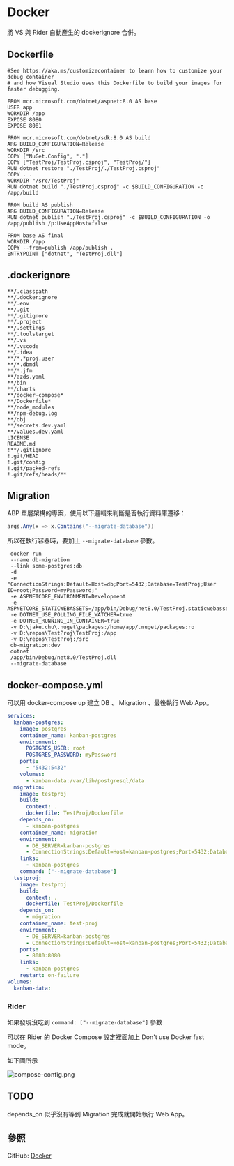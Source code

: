 # Docker

將 VS 與 Rider 自動產生的 dockerignore 合併。

## Dockerfile

```Docker
#See https://aka.ms/customizecontainer to learn how to customize your debug container 
# and how Visual Studio uses this Dockerfile to build your images for faster debugging.

FROM mcr.microsoft.com/dotnet/aspnet:8.0 AS base
USER app
WORKDIR /app
EXPOSE 8080
EXPOSE 8081

FROM mcr.microsoft.com/dotnet/sdk:8.0 AS build
ARG BUILD_CONFIGURATION=Release
WORKDIR /src
COPY ["NuGet.Config", "."]
COPY ["TestProj/TestProj.csproj", "TestProj/"]
RUN dotnet restore "./TestProj/./TestProj.csproj"
COPY . .
WORKDIR "/src/TestProj"
RUN dotnet build "./TestProj.csproj" -c $BUILD_CONFIGURATION -o /app/build

FROM build AS publish
ARG BUILD_CONFIGURATION=Release
RUN dotnet publish "./TestProj.csproj" -c $BUILD_CONFIGURATION -o /app/publish /p:UseAppHost=false

FROM base AS final
WORKDIR /app
COPY --from=publish /app/publish .
ENTRYPOINT ["dotnet", "TestProj.dll"]
```

## .dockerignore

```Docker
**/.classpath
**/.dockerignore
**/.env
**/.git
**/.gitignore
**/.project
**/.settings
**/.toolstarget
**/.vs
**/.vscode
**/.idea
**/*.*proj.user
**/*.dbmdl
**/*.jfm
**/azds.yaml
**/bin
**/charts
**/docker-compose*
**/Dockerfile*
**/node_modules
**/npm-debug.log
**/obj
**/secrets.dev.yaml
**/values.dev.yaml
LICENSE
README.md
!**/.gitignore
!.git/HEAD
!.git/config
!.git/packed-refs
!.git/refs/heads/**
```

## Migration

ABP 單層架構的專案，使用以下邏輯來判斷是否執行資料庫遷移：
    
```C#
args.Any(x => x.Contains("--migrate-database"))
```

所以在執行容器時，要加上 `--migrate-database` 參數。

```Shell
 docker run
 --name db-migration
 --link some-postgres:db
 -d
 -e "ConnectionStrings:Default=Host=db;Port=5432;Database=TestProj;User ID=root;Password=myPassword;"
 -e ASPNETCORE_ENVIRONMENT=Development
 -e ASPNETCORE_STATICWEBASSETS=/app/bin/Debug/net8.0/TestProj.staticwebassets.runtime.CT.json
 -e DOTNET_USE_POLLING_FILE_WATCHER=true
 -e DOTNET_RUNNING_IN_CONTAINER=true
 -v D:\jake.chu\.nuget\packages:/home/app/.nuget/packages:ro
 -v D:\repos\TestProj\TestProj:/app
 -v D:\repos\TestProj:/src
 db-migration:dev
 dotnet
 /app/bin/Debug/net8.0/TestProj.dll
 --migrate-database
```
## docker-compose.yml
可以用 docker-compose up 建立 DB 、 Migration 、最後執行 Web App。

```yaml
services:
  kanban-postgres:
    image: postgres
    container_name: kanban-postgres
    environment:
      POSTGRES_USER: root
      POSTGRES_PASSWORD: myPassword
    ports:
      - "5432:5432"
    volumes:
      - kanban-data:/var/lib/postgresql/data
  migration:
    image: testproj
    build:
      context: .
      dockerfile: TestProj/Dockerfile
    depends_on:
      - kanban-postgres
    container_name: migration
    environment:
      - DB_SERVER=kanban-postgres
      - ConnectionStrings:Default=Host=kanban-postgres;Port=5432;Database=TestProj;User ID=root;Password=myPassword;
    links:
      - kanban-postgres
    command: ["--migrate-database"]
  testproj:
    image: testproj
    build:
      context: .
      dockerfile: TestProj/Dockerfile
    depends_on:
      - migration
    container_name: test-proj
    environment:
      - DB_SERVER=kanban-postgres
      - ConnectionStrings:Default=Host=kanban-postgres;Port=5432;Database=TestProj;User ID=root;Password=myPassword;
    ports:
      - 8080:8080
    links:
      - kanban-postgres
    restart: on-failure
volumes:
  kanban-data:
```

### Rider
如果發現沒吃到 `command: ["--migrate-database"]` 參數

可以在 Rider 的 Docker Compose 設定裡面加上 Don't use Docker fast mode。

如下圖所示

![compose-config.png](compose-config.png)

## TODO
depends_on 似乎沒有等到 Migration 完成就開始執行 Web App。

## 參照
GitHub: [Docker](https://github.com/jakeuj/TestDocker/blob/master/docker-compose.yml)